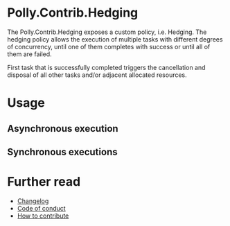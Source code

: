 # Polly.Contrib.Hedging

The Polly.Contrib.Hedging exposes a custom policy, i.e. Hedging.
The hedging policy allows the execution of multiple tasks with different degrees of concurrency, until one of them completes with success or until all of them are failed.

First task that is successfully completed triggers the cancellation and disposal of all other tasks and/or adjacent allocated resources.

# Usage

## Asynchronous execution

## Synchronous executions

# Further read
- [Changelog](docs/CHANGELOG.md)
- [Code of conduct](docs/CODE_OF_CONDUCT.md)
- [How to contribute](docs/CONTRIBUTING.md)